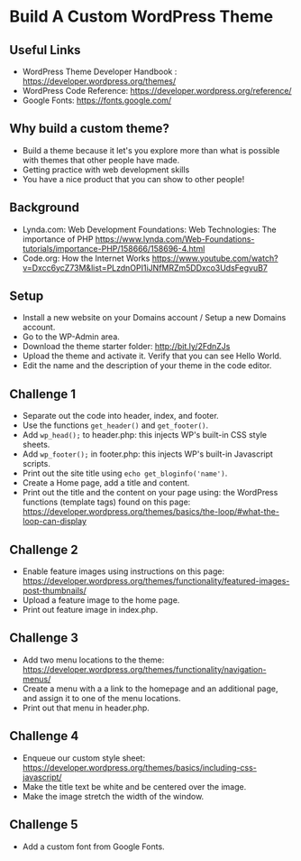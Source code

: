 # Build A Custom WordPress Theme

## Useful Links
* WordPress Theme Developer Handbook : https://developer.wordpress.org/themes/
* WordPress Code Reference: https://developer.wordpress.org/reference/
* Google Fonts: https://fonts.google.com/

## Why build a custom theme?
* Build a theme because it let's you explore more than what is possible with themes that other people have made.
* Getting practice with web development skills
* You have a nice product that you can show to other people!

## Background
* Lynda.com: Web Development Foundations: Web Technologies: The importance of PHP https://www.lynda.com/Web-Foundations-tutorials/importance-PHP/158666/158696-4.html
* Code.org: How the Internet Works https://www.youtube.com/watch?v=Dxcc6ycZ73M&list=PLzdnOPI1iJNfMRZm5DDxco3UdsFegvuB7


## Setup
* Install a new website on your Domains account / Setup a new Domains account.
* Go to the WP-Admin area. 
* Download the theme starter folder: http://bit.ly/2FdnZJs
* Upload the theme and activate it. Verify that you can see Hello World.
* Edit the name and the description of your theme in the code editor.

## Challenge 1
* Separate out the code into header, index, and footer.
* Use the functions `get_header()` and `get_footer()`.
* Add `wp_head();` to header.php: this injects WP's built-in CSS style sheets.
* Add `wp_footer();` in footer.php: this injects WP's built-in Javascript scripts.
* Print out the site title using `echo get_bloginfo('name')`.
* Create a Home page, add a title and content.
* Print out the title and the content on your page using: the WordPress functions (template tags) found on this page: https://developer.wordpress.org/themes/basics/the-loop/#what-the-loop-can-display

## Challenge 2
* Enable feature images using instructions on this page: https://developer.wordpress.org/themes/functionality/featured-images-post-thumbnails/
* Upload a feature image to the home page.
* Print out feature image in index.php.

## Challenge 3
* Add two menu locations to the theme: https://developer.wordpress.org/themes/functionality/navigation-menus/
* Create a menu with a a link to the homepage and an additional page, and assign it to one of the menu locations.
* Print out that menu in header.php. 

## Challenge 4
* Enqueue our custom style sheet: https://developer.wordpress.org/themes/basics/including-css-javascript/
* Make the title text be white and be centered over the image.
* Make the image stretch the width of the window.

## Challenge 5
* Add a custom font from Google Fonts.


